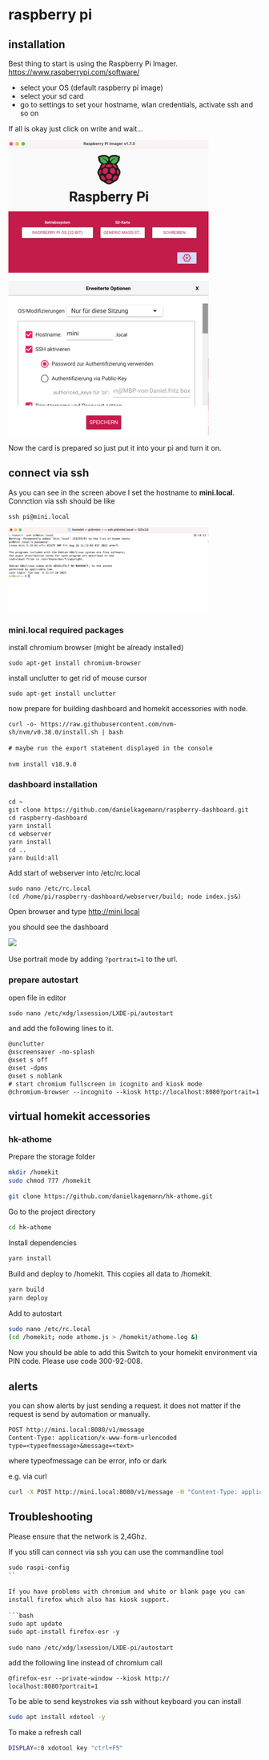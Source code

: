 # raspberry pi 

## installation

Best thing to start is using the Raspberry Pi Imager. 
https://www.raspberrypi.com/software/

- select your OS (default raspberry pi image) 
- select your sd card
- go to settings to set your hostname, wlan credentials, activate ssh and so on

If all is okay just click on write and wait...

![imager](./screens/imager.png)

  
![settings](./screens/settings.png)

Now the card is prepared so just put it into your pi and turn it on.

## connect via ssh

As you can see in the screen above I set the hostname to **mini.local**. Connction via ssh should be like

```
ssh pi@mini.local
```

![ssh](./screens/ssh.png)
### mini.local required packages

install chromium browser (might be already installed)
```
sudo apt-get install chromium-browser
```

install unclutter to get rid of mouse cursor

```
sudo apt-get install unclutter
```

now prepare for building dashboard and homekit accessories with node.

```
curl -o- https://raw.githubusercontent.com/nvm-sh/nvm/v0.38.0/install.sh | bash

# maybe run the export statement displayed in the console

nvm install v18.9.0
```


### dashboard installation

```
cd ~
git clone https://github.com/danielkagemann/raspberry-dashboard.git
cd raspberry-dashboard
yarn install
cd webserver 
yarn install
cd ..
yarn build:all
```

Add start of webserver into /etc/rc.local

```
sudo nano /etc/rc.local
(cd /home/pi/raspberry-dashboard/webserver/build; node index.js&)
```

Open browser and type http://mini.local

you should see the dashboard

![](./screens/browser.png)

Use portrait mode by adding `?portrait=1` to the url.

### prepare autostart

open file in editor

```
sudo nano /etc/xdg/lxsession/LXDE-pi/autostart
```

and add the following lines to it.

```
@unclutter
@xscreensaver -no-splash
@xset s off
@xset -dpms
@xset s noblank
# start chromium fullscreen in icognito and kiosk mode
@chromium-browser --incognito --kiosk http://localhost:8080?portrait=1
```

## virtual homekit accessories

### hk-athome

Prepare the storage folder

```bash
mkdir /homekit
sudo chmod 777 /homekit
```

```bash
git clone https://github.com/danielkagemann/hk-athome.git
```

Go to the project directory

```bash
cd hk-athome
```

Install dependencies

```bash
yarn install
```

Build and deploy to /homekit. This copies all data to /homekit.

```bash
yarn build
yarn deploy
```

Add to autostart

```bash
sudo nano /etc/rc.local
(cd /homekit; node athome.js > /homekit/athome.log &)
```

Now you should be able to add this Switch to your homekit environment via PIN code.
Please use code 300-92-008.

## alerts

you can show alerts by just sending a request. it does not matter 
if the request is send by automation or manually.

```
POST http://mini.local:8080/v1/message
Content-Type: application/x-www-form-urlencoded
type=<typeofmessage>&message=<text>
```
where typeofmessage can be error, info or dark

e.g. via curl

```bash
curl -X POST http://mini.local:8080/v1/message -H "Content-Type: application/x-www-form-urlencoded" -d "type=info&message=hi"
```

## Troubleshooting

Please ensure that the network is 2,4Ghz.

If you still can connect via ssh you can use the commandline tool

```
sudo raspi-config
``

If you have problems with chromium and white or blank page you can install firefox which also has kiosk support.

```bash
sudo apt update
sudo apt-install firefox-esr -y

sudo nano /etc/xdg/lxsession/LXDE-pi/autostart
```

add the following line instead of chromium call

```
@firefox-esr --private-window --kiosk http://
localhost:8080?portrait=1
```

To be able to send keystrokes via ssh without keyboard you can install

```bash
sudo apt install xdotool -y
```

To make a refresh call

```bash
DISPLAY=:0 xdotool key "ctrl+F5"
```
